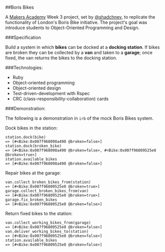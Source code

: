 ##Boris Bikes

A [Makers Academy](https://github.com/makersacademy) Week 3 project, set by [@shadchnev](https://github.com/shadchnev), to replicate the functionality of London's Boris Bike initiative. The project's goal was introduce students to Object-Oriented Programming and Design.

###Specification

Build a system in which **bikes** can be docked at a **docking station**. If bikes are broken they can be collected by a **van** and taken to a **garage**; once fixed, the van returns the bikes to the docking station.

###Technologies:
* Ruby
* Object-oriented programming
* Object-oriented design
* Test-driven-development with Rspec
* CRC (class-responsibility-collaboration) cards

###Demonstration:

The following is a demonstration in ````irb```` of the mock Boris Bikes system.

Dock bikes in the station:

````
station.dock(bike)
=> [#<Bike:0x007f968098a490 @broken=false>]
station.dock(broken_bike)
=> [#<Bike:0x007f968098a490 @broken=false>, #<Bike:0x007f96809525e0 @broken=true>]
station.available_bikes
=> [#<Bike:0x007f968098a490 @broken=false>]
````

Repair bikes at the garage:

````
van.collect_broken_bikes_from(station)
=> [#<Bike:0x007f96809525e0 @broken=true>]
garage.collect_broken_bikes_from(van)
=> [#<Bike:0x007f96809525e0 @broken=true>]
garage.fix_broken_bikes
=> [#<Bike:0x007f96809525e0 @broken=false>]
````

Return fixed bikes to the station:

````
van.collect_working_bikes_from(garage)
=> [#<Bike:0x007f96809525e0 @broken=false>]
van.deliver_working_bikes_to(station)
=> [#<Bike:0x007f96809525e0 @broken=false>]
station.available_bikes
=> [#<Bike:0x007f96809525e0 @broken=false>]
````
